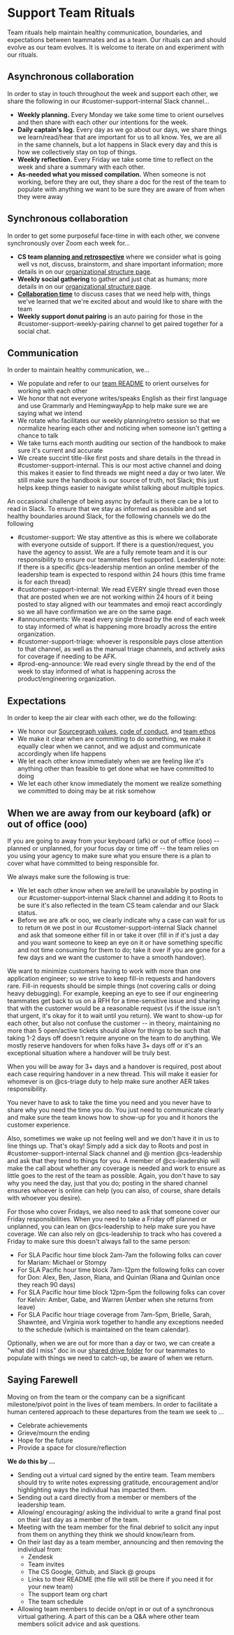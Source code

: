 # Support Team Rituals

Team rituals help maintain healthy communication, boundaries, and expectations between teammates and as a team. Our rituals can and should evolve as our team evolves. It is welcome to iterate on and experiment with our rituals.

## Asynchronous collaboration

In order to stay in touch throughout the week and support each other, we share the following in our #customer-support-internal Slack channel...

- **Weekly planning.** Every Monday we take some time to orient ourselves and then share with each other our intentions for the week.
- **Daily captain's log.** Every day as we go about our days, we share things we learn/read/hear that are important for us to all know. Yes, we are all in the same channels, but a lot happens in Slack every day and this is how we collectively stay on top of things.
- **Weekly reflection.** Every Friday we take some time to reflect on the week and share a summary with each other.
- **As-needed what you missed compilation.** When someone is not working, before they are out, they share a doc for the rest of the team to populate with anything we want to be sure they are aware of from when they were away

## Synchronous collaboration

In order to get some purposeful face-time in with each other, we convene synchronously over Zoom each week for...

- **CS team [planning and retrospective](https://docs.google.com/document/d/1dy5rIY5F4nQoScwH9sTEg7iQd66_oVP5bdWD3MhG2k4/edit#)** where we consider what is going well vs not, discuss, brainstorm, and share important information; more details in on our [organizational structure page](../team/support-org-structure.md).
- **Weekly social gathering** to gather and just chat as humans; more details in on our [organizational structure page](../team/support-org-structure.md).
- [**Collaboration time**](../process/collaboration-time.md) to discuss cases that we need help with, things we've learned that we're excited about and would like to share with the team
- **Weekly support donut pairing** is an auto pairing for those in the #customer-support-weekly-pairing channel to get paired together for a social chat.

## Communication

In order to maintain healthy communication, we...

- We populate and refer to our [team README](../team/index.md) to orient ourselves for working with each other
- We honor that not everyone writes/speaks English as their first language and use Grammarly and HemingwayApp to help make sure we are saying what we intend
- We rotate who facilitates our weekly planning/retro session so that we normalize hearing each other and noticing when someone isn't getting a chance to talk
- We take turns each month auditing our section of the handbook to make sure it's current and accurate
- We create succint title-like first posts and share details in the thread in #customer-support-internal. This is our most active channel and doing this makes it easier to find threads we might need a day or two later. We still make sure the handbook is our source of truth, not Slack; this just helps keep things easier to navigate whilst talking about multiple topics.

An occasional challenge of being async by default is there can be a lot to read in Slack. To ensure that we stay as informed as possible and set healthy boundaries around Slack, for the following channels we do the following

- #customer-support: We stay attentive as this is where we collaborate with everyone outside of support. If there is a question/request, you have the agency to assist. We are a fully remote team and it is our responsibility to ensure our teammates feel supported.
  Leadership note: If there is a specific @cs-leadership mention an online member of the leadership team is expected to respond within 24 hours (this time frame is for each thread)
- #customer-support-internal: We read EVERY single thread even those that are posted when we are not working within 24 hours of it being posted to stay aligned with our teammates and emoji react accordingly so we all have confirmation we are on the same page.
- #announcements: We read every single thread by the end of each week to stay informed of what is happening more broadly across the entire organization.
- #customer-support-triage: whoever is responsible pays close attention to that channel, as well as the manual triage channels, and actively asks for coverage if needing to be AFK.
- #prod-eng-announce: We read every single thread by the end of the week to stay informed of what is happening across the product/engineering organization.

## Expectations

In order to keep the air clear with each other, we do the following:

- We honor our [Sourcegraph values](../../../company-info-and-process/values/index.md), [code of conduct](../../../company-info-and-process/communication/code_of_conduct.md), and [team ethos](../index.md)
- We make it clear when are committing to do something, we make it equally clear when we cannot, and we adjust and communicate accordingly when life happens
- We let each other know immediately when we are feeling like it's anything other than feasible to get done what we have committed to doing
- We let each other know immediately the moment we realize something we committed to doing may be at risk somehow

## When we are away from our keyboard (afk) or out of office (ooo)

If you are going to away from your keyboard (afk) or out of office (ooo) -- planned or unplanned, for your focus day or time off -- the team relies on you using your agency to make sure what you ensure there is a plan to cover what have committed to being responsible for.

We always make sure the following is true:

- We let each other know when we are/will be unavailable by posting in our #customer-support-internal Slack channel and adding it to Roots to be sure it's also reflected in the team CS team calendar and our Slack status.
- Before we are afk or ooo, we clearly indicate why a case can wait for us to return `OR` we post in our #customer-support-internal Slack channel and ask that someone either fill in or take it over (fill in if it's just a day and you want someone to keep an eye on it or have something specific and not time consuming for them to do; take it over if you are gone for a few days and we want the customer to have a smooth handover).

We want to minimize customers having to work with more than one application engineer; so we strive to keep fill-in requests and handovers rare. Fill-in requests should be simple things (not covering calls or doing heavy debugging). For example, keeping an eye to see if our engineering teammates get back to us on a RFH for a time-sensitive issue and sharing that with the customer would be a reasonable request (vs if the issue isn't that urgent, it's okay for it to wait until you return). We want to show-up for each other, but also not confuse the customer -- in theory, maintaining no more than 5 open/active tickets should allow for things to be such that taking 1-2 days off doesn't require anyone on the team to do anything. We mostly reserve handovers for when folks have 3+ days off or it's an exceptional situation where a handover will be truly best.

When you will be away for 3+ days and a handover is required, post about each case requiring handover in a new thread. This will make it easier for whomever is on @cs-triage duty to help make sure another AER takes responsibility.

You never have to ask to take the time you need and you never have to share why you need the time you do. You just need to communicate clearly and make sure the team knows how to show-up for you and it honors the customer experience.

Also, sometimes we wake up not feeling well and we don't have it in us to line things up. That's okay! Simply add a sick day to Roots and post in #customer-support-internal Slack channel and @ mention @cs-leadership and ask that they tend to things for you. A member of @cs-leadership will make the call about whether any coverage is needed and work to ensure as little goes to the rest of the team as possible. Again, you don't have to say why you need the day, just that you do; posting in the shared channel ensures whoever is online can help (you can also, of course, share details with whoever you desire).

For those who cover Fridays, we also need to ask that someone cover our Friday responsibilities. When you need to take a Friday off planned or unplanned, you can lean on @cs-leadership to help make sure you have coverage. We can also rely on @cs-leadership to track who has covered a Friday to make sure this doesn't always fall to the same person:

- For SLA Pacific hour time block 2am-7am the following folks can cover for Mariam: Michael or Stompy
- For SLA Pacific hour time block 7am-12pm the following folks can cover for Don: Alex, Ben, Jason, Riana, and Quinlan (Riana and Quinlan once they reach 90 days)
- For SLA Pacific hour time block 12pm-5pm the following folks can cover for Kelvin: Amber, Gabe, and Warren (Amber when she returns from leave)
- For SLA Pacific hour triage coverage from 7am-5pm, Brielle, Sarah, Shawnteé, and Virginia work together to handle any exceptions needed to the schedule (which is maintained on the team calendar).

Optionally, when we are out for more than a day or two, we can create a "what did I miss" doc in our [shared drive folder](https://drive.google.com/drive/u/1/folders/1w-4j9T1z1GxnpvSbr_o5VRVxkct7w27O) for our teammates to populate with things we need to catch-up, be aware of when we return.

## Saying Farewell

Moving on from the team or the company can be a significant milestone/pivot point in the lives of team members. In order to facilitate a human centered approach to these departures from the team we seek to …

- Celebrate achievements
- Grieve/mourn the ending
- Hope for the future
- Provide a space for closure/reflection

**We do this by …**

- Sending out a virtual card signed by the entire team. Team members should try to write notes expressing gratitude, encouragement and/or highlighting ways the individual has impacted them.
- Sending out a card directly from a member or members of the leadership team.
- Allowing/ encouraging/ asking the individual to write a grand final post on their last day as a member of the team.
- Meeting with the team member for the final debrief to solicit any input from them on anything they think we should know/learn from.
- On their last day as a team member, announcing and then removing the individual from:
  - Zendesk
  - Team invites
  - The CS Google, Github, and Slack @ groups
  - Links to their README (the file will still be there if you need it for your new team)
  - The support team org chart
  - The team schedule
- Allowing team members to decide on/opt in or out of a synchronous virtual gathering. A part of this can be a Q&A where other team members solicit advice and ask questions.
